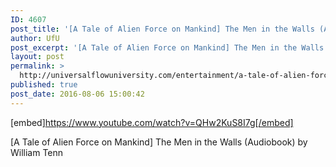 ```yaml
---
ID: 4607
post_title: '[A Tale of Alien Force on Mankind] The Men in the Walls (Audiobook)'
author: UfU
post_excerpt: '[A Tale of Alien Force on Mankind] The Men in the Walls (Audiobook) by William Tenn'
layout: post
permalink: >
  http://universalflowuniversity.com/entertainment/a-tale-of-alien-force-on-mankind-the-men-in-the-walls-audiobook/
published: true
post_date: 2016-08-06 15:00:42
---
```

[embed]https://www.youtube.com/watch?v=QHw2KuS8I7g[/embed]<br>
<p>[A Tale of Alien Force on Mankind] The Men in the Walls (Audiobook) by William Tenn</p>